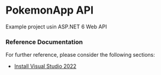 # PokemonApp API
Example project usin ASP.NET 6 Web API

### Reference Documentation
For further reference, please consider the following sections:

* [Install Visual Studio 2022](https://visualstudio.microsoft.com/es/vs/)






